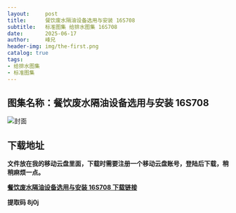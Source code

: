 ```yaml
---
layout:     post
title:      餐饮废水隔油设备选用与安装 16S708
subtitle:   标准图集 给排水图集 16S708
date:       2025-06-17
author:     峰兄
header-img: img/the-first.png
catalog: true
tags:
- 给排水图集
- 标准图集
---
```

## 图集名称：餐饮废水隔油设备选用与安装 16S708
![封面](https://pic1.imgdb.cn/item/6854fdba58cb8da5c85dbd19.jpg)


## 下载地址 ##
**文件放在我的移动云盘里面，下载时需要注册一个移动云盘账号，登陆后下载，稍稍麻烦一点。**  
  
[**餐饮废水隔油设备选用与安装 16S708 下载链接**](https://caiyun.139.com/w/i/2nQQV4SBe3a2p)


**提取码 8j0j**

